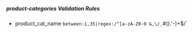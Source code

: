##### product-categories Validation Rules

- product_cat_name
	`between:1,35|regex:/^[a-zA-Z0-9 &,\/_`#().\'-]+$/`
